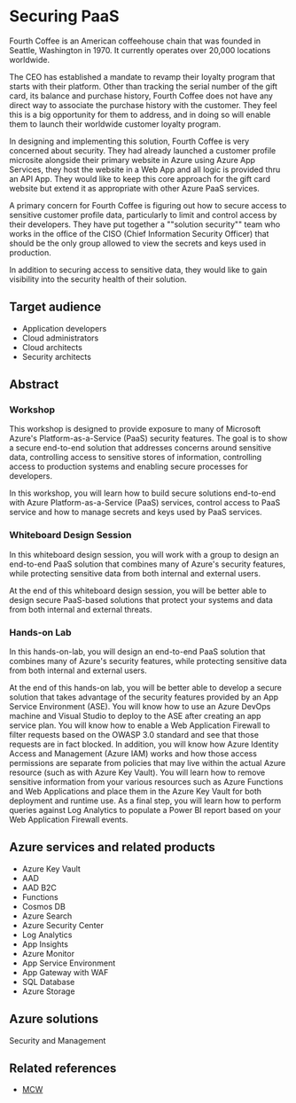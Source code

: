 # Securing PaaS

Fourth Coffee is an American coffeehouse chain that was founded in Seattle, Washington in 1970. It currently operates over 20,000 locations worldwide.

The CEO has established a mandate to revamp their loyalty program that starts with their platform. Other than tracking the serial number of the gift card, its balance and purchase history, Fourth Coffee does not have any direct way to associate the purchase history with the customer. They feel this is a big opportunity for them to address, and in doing so will enable them to launch their worldwide customer loyalty program.

In designing and implementing this solution, Fourth Coffee is very concerned about security. They had already launched a customer profile microsite alongside their primary website in Azure using Azure App Services, they host the website in a Web App and all logic is provided thru an API App. They would like to keep this core approach for the gift card website but extend it as appropriate with other Azure PaaS services.

A primary concern for Fourth Coffee is figuring out how to secure access to sensitive customer profile data, particularly to limit and control access by their developers. They have put together a ""solution security"" team who works in the office of the CISO (Chief Information Security Officer) that should be the only group allowed to view the secrets and keys used in production.

In addition to securing access to sensitive data, they would like to gain visibility into the security health of their solution.

## Target audience
- Application developers
- Cloud administrators
- Cloud architects
- Security architects

## Abstract

### Workshop

This workshop is designed to provide exposure to many of Microsoft Azure's Platform-as-a-Service (PaaS) security features. The goal is to show a secure end-to-end solution that addresses concerns around sensitive data, controlling access to sensitive stores of information, controlling access to production systems and enabling secure processes for developers.

In this workshop, you will learn how to build secure solutions end-to-end with Azure Platform-as-a-Service (PaaS) services, control access to PaaS service and how to manage secrets and keys used by PaaS services.

### Whiteboard Design Session

In this whiteboard design session, you will work with a group to design an end-to-end PaaS solution that combines many of Azure's security features, while protecting sensitive data from both internal and external users.

At the end of this whiteboard design session, you will be better able to design secure PaaS-based solutions that protect your systems and data from both internal and external threats.

### Hands-on Lab

In this hands-on-lab, you will design an end-to-end PaaS solution that combines many of Azure's security features, while protecting sensitive data from both internal and external users.

At the end of this hands-on lab, you will be better able to develop a secure solution that takes advantage of the security features provided by an App Service Environment (ASE). You will know how to use an Azure DevOps machine and Visual Studio to deploy to the ASE after creating an app service plan. You will know how to enable a Web Application Firewall to filter requests based on the OWASP 3.0 standard and see that those requests are in fact blocked. In addition, you will know how Azure Identity Access and Management (Azure IAM) works and how those access permissions are separate from policies that may live within the actual Azure resource (such as with Azure Key Vault). You will learn how to remove sensitive information from your various resources such as Azure Functions and Web Applications and place them in the Azure Key Vault for both deployment and runtime use. As a final step, you will learn how to perform queries against Log Analytics to populate a Power BI report based on your Web Application Firewall events.

## Azure services and related products
- Azure Key Vault
- AAD
- AAD B2C
- Functions
- Cosmos DB
- Azure Search
- Azure Security Center
- Log Analytics
- App Insights
- Azure Monitor
- App Service Environment
- App Gateway with WAF
- SQL Database
- Azure Storage

## Azure solutions

Security and Management

## Related references
- [MCW](https://github.com/Microsoft/MCW)

